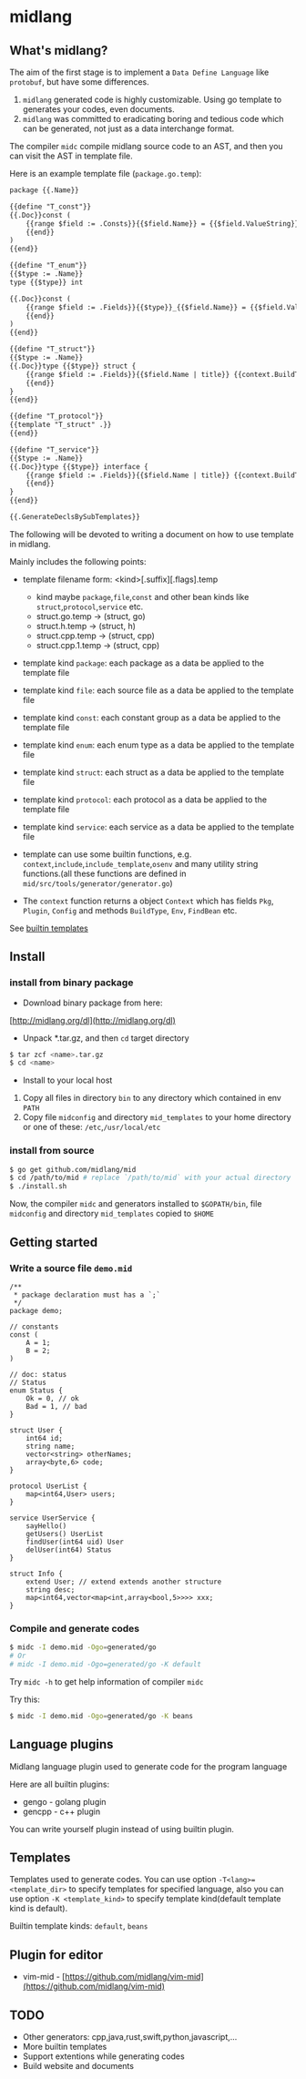 midlang
=======

What's midlang?
---------------

The aim of the first stage is to implement a `Data Define Language` like `protobuf`, but have some differences.

1.	`midlang` generated code is highly customizable. Using go template to generates your codes, even documents.
2.	`midlang` was committed to eradicating boring and tedious code which can be generated, not just as a data interchange format.

The compiler `midc` compile midlang source code to an AST, and then you can visit the AST in template file.

Here is an example template file (`package.go.temp`\):

```markdown
package {{.Name}}

{{define "T_const"}}
{{.Doc}}const (
	{{range $field := .Consts}}{{$field.Name}} = {{$field.ValueString}}
	{{end}}
)
{{end}}

{{define "T_enum"}}
{{$type := .Name}}
type {{$type}} int

{{.Doc}}const (
	{{range $field := .Fields}}{{$type}}_{{$field.Name}} = {{$field.Value}}{{$field.Comment}}
	{{end}}
)
{{end}}

{{define "T_struct"}}
{{$type := .Name}}
{{.Doc}}type {{$type}} struct {
	{{range $field := .Fields}}{{$field.Name | title}} {{context.BuildType $field.Type}}{{$field.Comment}}
	{{end}}
}
{{end}}

{{define "T_protocol"}}
{{template "T_struct" .}}
{{end}}

{{define "T_service"}}
{{$type := .Name}}
{{.Doc}}type {{$type}} interface {
	{{range $field := .Fields}}{{$field.Name | title}} {{context.BuildType $field.Type}}{{$field.Comment}}
	{{end}}
}
{{end}}

{{.GenerateDeclsBySubTemplates}}
```

The following will be devoted to writing a document on how to use template in midlang.

Mainly includes the following points:

-	template filename form: \<kind\>\[.suffix\][.flags].temp

	-	kind maybe `package`,`file`,`const` and other bean kinds like `struct`,`protocol`,`service` etc.
	-	struct.go.temp -> (struct, go)
	-	struct.h.temp -> (struct, h)
	-	struct.cpp.temp -> (struct, cpp)
	-	struct.cpp.1.temp -> (struct, cpp)

-	template kind `package`: each package as a data be applied to the template file

-	template kind `file`: each source file as a data be applied to the template file

-	template kind `const`: each constant group as a data be applied to the template file

-	template kind `enum`: each enum type as a data be applied to the template file

-	template kind `struct`: each struct as a data be applied to the template file

-	template kind `protocol`: each protocol as a data be applied to the template file

-	template kind `service`: each service as a data be applied to the template file

-	template can use some builtin functions, e.g. `context`,`include`,`include_template`,`osenv` and many utility string functions.(all these functions are defined in `mid/src/tools/generator/generator.go`\)

-	The `context` function returns a object `Context` which has fields `Pkg`, `Plugin`, `Config` and methods `BuildType`, `Env`, `FindBean` etc.

See [builtin templates](https://github.com/midlang/mid/tree/master/templates)

Install
-------

### install from binary package

-	Download binary package from here:

[http://midlang.org/dl](http://midlang.org/dl)

-	Unpack \*.tar.gz, and then `cd` target directory

```sh
$ tar zcf <name>.tar.gz
$ cd <name>
```

-	Install to your local host

1.	Copy all files in directory `bin` to any directory which contained in env `PATH`
2.	Copy file `midconfig` and directory `mid_templates` to your home directory or one of these: `/etc`,`/usr/local/etc`

### install from source

```sh
$ go get github.com/midlang/mid
$ cd /path/to/mid # replace `/path/to/mid` with your actual directory
$ ./install.sh
```

Now, the compiler `midc` and generators installed to `$GOPATH/bin`, file `midconfig` and directory `mid_templates` copied to `$HOME`

Getting started
---------------

### Write a source file `demo.mid`

```mid
/**
 * package declaration must has a `;`
 */
package demo;

// constants
const (
	A = 1;
	B = 2;
)

// doc: status
// Status
enum Status {
	Ok = 0, // ok
	Bad = 1, // bad
}

struct User {
	int64 id;
	string name;
	vector<string> otherNames;
	array<byte,6> code;
}

protocol UserList {
	map<int64,User> users;
}

service UserService {
	sayHello()
	getUsers() UserList
	findUser(int64 uid) User
	delUser(int64) Status
}

struct Info {
	extend User; // extend extends another structure
	string desc;
	map<int64,vector<map<int,array<bool,5>>>> xxx;
}
```

### Compile and generate codes

```sh
$ midc -I demo.mid -Ogo=generated/go
# Or
# midc -I demo.mid -Ogo=generated/go -K default
```

Try `midc -h` to get help information of compiler `midc`

Try this:

```sh
$ midc -I demo.mid -Ogo=generated/go -K beans
```

Language plugins
----------------

Midlang language plugin used to generate code for the program language

Here are all builtin plugins:

-	gengo - golang plugin
-	gencpp - c++ plugin

You can write yourself plugin instead of using builtin plugin.

Templates
---------

Templates used to generate codes. You can use option `-T<lang>=<template_dir>` to specify templates for specified language, also you can use option `-K <template_kind>` to specify template kind(default template kind is default).

Builtin template kinds: `default`, `beans`

Plugin for editor
-----------------

-	vim-mid - [https://github.com/midlang/vim-mid](https://github.com/midlang/vim-mid)

TODO
----

-	Other generators: cpp,java,rust,swift,python,javascript,...
-	More builtin templates
-	Support extentions while generating codes
-	Build website and documents

